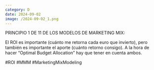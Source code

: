 ```yaml
--- 
category: D 
date: 2024-09-02 
image: /2024-09-02_1.png 
--- 
```


PRINCIPIO 1 DE 11 DE LOS MODELOS DE MARKETING MIX:

El ROI es importante (cuánto me retorna cada euro que invierto), pero también es importante el aporte (cuánto retorno consigo). A la hora de hacer “Optimal Budget Allocation” hay que tener en cuenta ambos. 

#ROI #MMM #MarketingMixModeling
